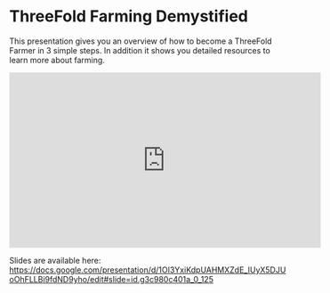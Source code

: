 # ThreeFold Farming Demystified

This presentation gives you an overview of how to become a ThreeFold Farmer in 3 simple steps. In addition it shows you detailed resources to learn more about farming.

<iframe width="560" height="315" src="https://www.youtube.com/embed/oC5tcNNLyzo" frameborder="0" allow="autoplay; encrypted-media" allowfullscreen></iframe>

Slides are available here:
https://docs.google.com/presentation/d/1OI3YxiKdpUAHMXZdE_IUyX5DJUoOhFLLBi9fdND9yho/edit#slide=id.g3c980c401a_0_125

